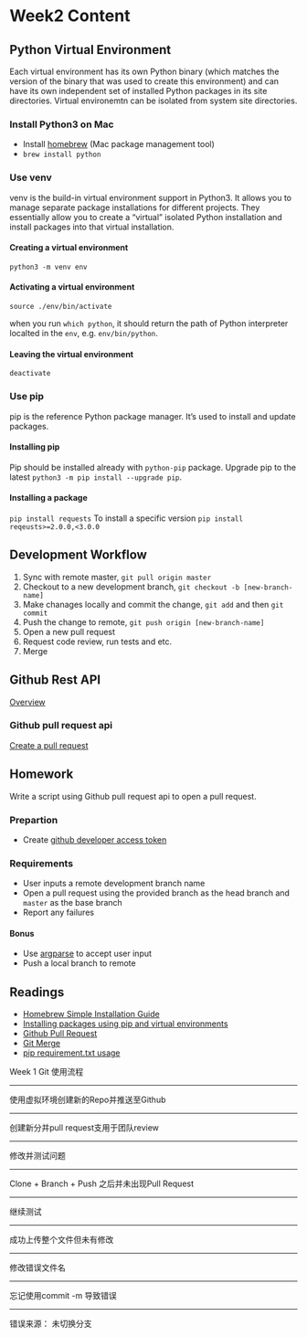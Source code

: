 # Week2 Content

## Python Virtual Environment

Each virtual environment has its own Python binary (which matches the version of the binary that was used to create this environment) and can have its own independent set of installed Python packages in its site directories. Virtual environemtn can be isolated from system site directories.

### Install Python3 on Mac

- Install [homebrew](https://brew.sh/#install) (Mac package management tool)
- `brew install python`

### Use venv

venv is the build-in virtual environment support in Python3. It allows you to manage separate package installations for different projects. They essentially allow you to create a “virtual” isolated Python installation and install packages into that virtual installation.

#### Creating a virtual environment

`python3 -m venv env`

#### Activating a virtual environment

`source ./env/bin/activate`

when you run `which python`, it should return the path of Python interpreter localted in the `env`, e.g. `env/bin/python`.

#### Leaving the virtual environment

`deactivate`

### Use pip

pip is the reference Python package manager. It’s used to install and update packages.

#### Installing pip

Pip should be installed already with `python-pip` package.
Upgrade pip to the latest `python3 -m pip install --upgrade pip`.

#### Installing a package

`pip install requests`
To install a specific version `pip install reqeusts>=2.0.0,<3.0.0`

## Development Workflow

1. Sync with remote master, `git pull origin master`
2. Checkout to a new development branch, `git checkout -b [new-branch-name]`
3. Make chanages locally and commit the change, `git add` and then `git commit`
4. Push the change to remote, `git push origin [new-branch-name]`
5. Open a new pull request
6. Request code review, run tests and etc.
7. Merge

## Github Rest API

[Overview](https://docs.github.com/en/rest/pulls)

### Github pull request api

[Create a pull request](https://docs.github.com/en/rest/pulls/pulls#create-a-pull-request)

## Homework

Write a script using Github pull request api to open a pull request.

### Prepartion

- Create [github developer access token](https://docs.github.com/en/authentication/keeping-your-account-and-data-secure/creating-a-personal-access-token)

### Requirements

- User inputs a remote development branch name
- Open a pull request using the provided branch as the head branch and `master` as the base branch
- Report any failures

#### Bonus

- Use [argparse](https://docs.python.org/3/library/argparse.html) to accept user input
- Push a local branch to remote

## Readings

- [Homebrew Simple Installation Guide](https://treehouse.github.io/installation-guides/mac/homebrew)
- [Installing packages using pip and virtual environments](https://packaging.python.org/en/latest/guides/installing-using-pip-and-virtual-environments/#installing-packages-using-pip-and-virtual-environments)
- [Github Pull Request](https://docs.github.com/en/pull-requests/collaborating-with-pull-requests/proposing-changes-to-your-work-with-pull-requests/about-pull-requests)
- [Git Merge](https://www.atlassian.com/git/tutorials/using-branches/git-merge)
- [pip requirement.txt usage](https://note.nkmk.me/en/python-pip-install-requirements/)


Week 1
Git 使用流程


-------------
使用虚拟环境创建新的Repo并推送至Github

-------------

创建新分并pull request支用于团队review

-------------

修改并测试问题

------------
Clone + Branch + Push 之后并未出现Pull Request


------------
继续测试

------------
成功上传整个文件但未有修改


------------
修改错误文件名

------------
忘记使用commit -m 导致错误

------------
错误来源： 未切换分支
